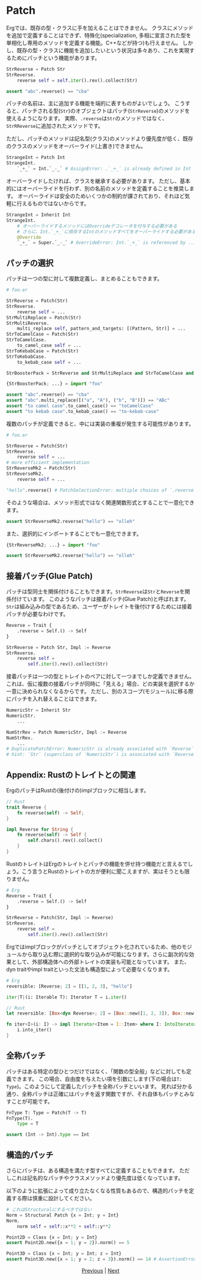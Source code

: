 # Patch

Ergでは、既存の型・クラスに手を加えることはできません。
クラスにメソッドを追加で定義することはできず、特殊化(specialization, 多相に宣言された型を単相化し専用のメソッドを定義する機能。C++などが持つ)も行えません。
しかし、既存の型・クラスに機能を追加したいという状況は多々あり、これを実現するためにパッチという機能があります。

```python
StrReverse = Patch Str
StrReverse.
    reverse self = self.iter().rev().collect(Str)

assert "abc".reverse() == "cba"
```

パッチの名前は、主に追加する機能を端的に表すものがよいでしょう。
こうすると、パッチされる型(`Str`)のオブジェクトはパッチ(`StrReverse`)のメソッドを使えるようになります。
実際、`.reverse`は`Str`のメソッドではなく、`StrRReverse`に追加されたメソッドです。

ただし、パッチのメソッドは記名型(クラス)のメソッドより優先度が低く、既存のクラスのメソッドをオーバーライド(上書き)できません。

```python
StrangeInt = Patch Int
StrangeInt.
    `_+_` = Int.`_-_` # AssignError: .`_+_` is already defined in Int
```

オーバーライドしたければ、クラスを継承する必要があります。
ただし、基本的にはオーバーライドを行わず、別の名前のメソッドを定義することを推奨します。
オーバーライドは安全のためいくつかの制約が課されており、それほど気軽に行えるものではないからです。

```python
StrangeInt = Inherit Int
StrangeInt.
    # オーバーライドするメソッドにはOverrideデコレータを付与する必要がある
    # さらに、Int.`_+_`に依存するIntのメソッドすべてをオーバーライドする必要がある
    @Override
    `_+_` = Super.`_-_` # OverrideError: Int.`_+_` is referenced by ..., so these method must also be overridden
```

## パッチの選択

パッチは一つの型に対して複数定義し、まとめることもできます。

```python
# foo.er

StrReverse = Patch(Str)
StrReverse.
    reverse self = ...
StrMultiReplace = Patch(Str)
StrMultiReverse.
    multi_replace self, pattern_and_targets: [(Pattern, Str)] = ...
StrToCamelCase = Patch(Str)
StrToCamelCase.
    to_camel_case self = ...
StrToKebabCase = Patch(Str)
StrToKebabCase.
    to_kebab_case self = ...

StrBoosterPack = StrReverse and StrMultiReplace and StrToCamelCase and StrToKebabCase
```

```python
{StrBoosterPack; ...} = import "foo"

assert "abc".reverse() == "cba"
assert "abc".multi_replace([("a", "A"), ("b", "B")]) == "ABc"
assert "to camel case".to_camel_case() == "toCamelCase"
assert "to kebab case".to_kebab_case() == "to-kebab-case"
```

複数のパッチが定義できると、中には実装の重複が発生する可能性があります。

```python
# foo.er

StrReverse = Patch(Str)
StrReverse.
    reverse self = ...
# more efficient implementation
StrReverseMk2 = Patch(Str)
StrReverseMk2.
    reverse self = ...

"hello".reverse() # PatchSelectionError: multiple choices of `.reverse`: StrReverse, StrReverseMk2
```

そのような場合は、メソッド形式ではなく関連関数形式とすることで一意化できます。

```python
assert StrReverseMk2.reverse("hello") == "olleh"
```

また、選択的にインポートすることでも一意化できます。

```python
{StrReverseMk2; ...} = import "foo"

assert StrReverseMk2.reverse("hello") == "olleh"
```

## 接着パッチ(Glue Patch)

パッチは型同士を関係付けることもできます。`StrReverse`は`Str`と`Reverse`を関係付けています。
このようなパッチは接着パッチ(Glue Patch)と呼ばれます。
`Str`は組み込みの型であるため、ユーザーがトレイトを後付けするためには接着パッチが必要なわけです。

```python
Reverse = Trait {
    .reverse = Self.() -> Self
}

StrReverse = Patch Str, Impl := Reverse
StrReverse.
    reverse self =
        self.iter().rev().collect(Str)
```

接着パッチは一つの型とトレイトのペアに対して一つまでしか定義できません。
これは、仮に複数の接着パッチが同時に「見える」場合、どの実装を選択するか一意に決められなくなるからです。
ただし、別のスコープ(モジュール)に移る際にパッチを入れ替えることはできます。

```python
NumericStr = Inherit Str
NumericStr.
    ...

NumStrRev = Patch NumericStr, Impl := Reverse
NumStrRev.
    ...
# DuplicatePatchError: NumericStr is already associated with `Reverse`
# hint: `Str` (superclass of `NumericStr`) is associated with `Reverse` by `StrReverse`
```

## Appendix: Rustのトレイトとの関連

ErgのパッチはRustの(後付けの)implブロックに相当します。

```rust
// Rust
trait Reverse {
    fn reverse(self) -> Self;
}

impl Reverse for String {
    fn reverse(self) -> Self {
        self.chars().rev().collect()
    }
}
```

RustのトレイトはErgのトレイトとパッチの機能を併せ持つ機能だと言えるでしょう。こう言うとRustのトレイトの方が便利に聞こえますが、実はそうとも限りません。

```python
# Erg
Reverse = Trait {
    .reverse = Self.() -> Self
}

StrReverse = Patch(Str, Impl := Reverse)
StrReverse.
    reverse self =
        self.iter().rev().collect(Str)
```

Ergではimplブロックがパッチとしてオブジェクト化されているため、他のモジュールから取り込む際に選択的な取り込みが可能になります。さらに副次的な効果として、外部構造体への外部トレイトの実装も可能となっています。
また、dyn traitやimpl traitといった文法も構造型によって必要なくなります。

```python
# Erg
reversible: [Reverse; 2] = [[1, 2, 3], "hello"]

iter|T|(i: Iterable T): Iterator T = i.iter()
```

```rust
// Rust
let reversible: [Box<dyn Reverse>; 2] = [Box::new([1, 2, 3]), Box::new("hello")];

fn iter<I>(i: I) -> impl Iterator<Item = I::Item> where I: IntoIterator {
    i.into_iter()
}
```

## 全称パッチ

パッチはある特定の型ひとつだけではなく、「関数の型全般」などに対しても定義できます。
この場合、自由度を与えたい項を引数にします(下の場合は`T: Type`)。このようにして定義したパッチを全称パッチといいます。
見れば分かる通り、全称パッチは正確にはパッチを返す関数ですが、それ自体もパッチとみなすことが可能です。

```python
FnType T: Type = Patch(T -> T)
FnType(T).
    type = T

assert (Int -> Int).type == Int
```

## 構造的パッチ

さらにパッチは、ある構造を満たす型すべてに定義することもできます。
ただしこれは記名的なパッチやクラスメソッドより優先度は低くなっています。

以下のように拡張によって成り立たなくなる性質もあるので、構造的パッチを定義する際は慎重に設計してください。

```python
# これはStructuralにするべきではない
Norm = Structural Patch {x = Int; y = Int}
Norm.
    norm self = self::x**2 + self::y**2

Point2D = Class {x = Int; y = Int}
assert Point2D.new({x = 1; y = 2}).norm() == 5

Point3D = Class {x = Int; y = Int; z = Int}
assert Point3D.new({x = 1; y = 2; z = 3}).norm() == 14 # AssertionError:
```

<p align='center'>
    <a href='./06_nst_vs_sst.md'>Previous</a> | <a href='./08_value.md'>Next</a>
</p>
